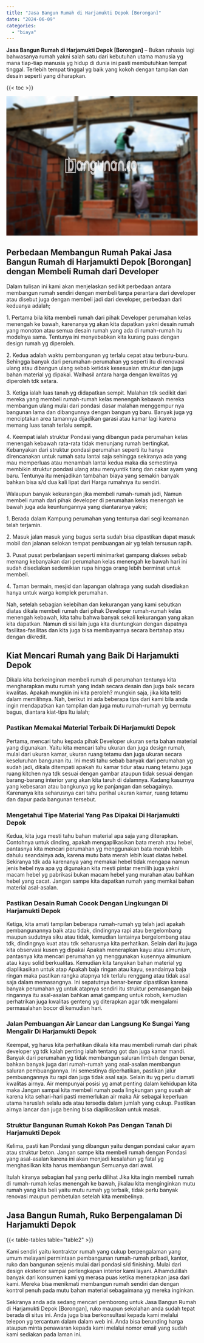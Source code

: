 ```yaml
---
title: "Jasa Bangun Rumah di Harjamukti Depok [Borongan]"
date: "2024-06-09"
categories: 
  - "biaya"
---
```


**Jasa Bangun Rumah di Harjamukti Depok \[Borongan\]** – Bukan rahasia lagi bahwasanya rumah yakni salah satu dari kebutuhan utama manusia yg mana tiap-tiap manusia yg hidup di dunia ini pasti membutuhkan tempat tinggal. Terlebih tempat tinggal yg baik yang kokoh dengan tampilan dan desain seperti yang diharapkan.

{{< toc >}}

![Jasa Bangun Rumah di Harjamukti Depok [Borongan]](/images/borong-bangunan-05.png)

## Perbedaan Membangun Rumah Pakai Jasa Bangun Rumah di Harjamukti Depok \[Borongan\] dengan Membeli Rumah dari Developer

Dalam tulisan ini kami akan menjelaskan sedikit perbedaan antara membangun rumah sendiri dengan membeli tanpa perantara dari developer atau disebut juga dengan membeli jadi dari developer, perbedaan dari keduanya adalah;

1\. Pertama bila kita membeli rumah dari pihak Developer perumahan kelas menengah ke bawah, karenanya yg akan kita dapatkan yakni desain rumah yang monoton atau semua desain rumah yang ada di rumah-rumah itu modelnya sama. Tentunya ini menyebabkan kita kurang puas dengan design rumah yg diperoleh.

2\. Kedua adalah waktu pembangunan yg terlalu cepat atau terburu-buru. Sehingga banyak dari perumahan-perumahan yg seperti itu di renovasi ulang atau dibangun ulang sebab ketidak kesesuaian struktur dan juga bahan material yg dipakai. Walhasil antara harga dengan kwalitas yg diperoleh tdk setara.

3\. Ketiga ialah luas tanah yg didapatkan sempit. Malahan tdk sedikit dari mereka yang membeli rumah-rumah kelas menengah kebawah mereka membangun ulang mulai dari pondasi dasar malahan menggempur nya bangunan lama dan dibangunnya dengan bangun yg baru. Banyak juga yg menciptakan area tamannya dijadikan garasi atau kamar lagi karena memang luas tanah terlalu sempit.

4\. Keempat ialah struktur Pondasi yang dibangun pada perumahan kelas menengah kebawah rata-rata tidak menunjang rumah bertingkat. Kebanyakan dari struktur pondasi perumahan seperti itu hanya direncanakan untuk rumah satu lantai saja sehingga sekiranya ada yang mau memperluas atau menambah lantai kedua maka dia semestinya membikin struktur pondasi ulang atau menyuntik tiang dan cakar ayam yang baru. Tentunya itu menjadikan tambahan biaya yang semakin banyak bahkan bisa s/d dua kali lipat dari Harga rumahnya itu sendiri.

Walaupun banyak kekurangan jika membeli rumah-rumah jadi, Namun membeli rumah dari pihak developer di perumahan kelas menengah ke bawah juga ada keuntungannya yang diantaranya yakni;

1\. Berada dalam Kampung perumahan yang tentunya dari segi keamanan telah terjamin.

2\. Masuk jalan masuk yang bagus serta sudah bisa dipastikan dapat masuk mobil dan jalanan selokan tempat pembuangan air yg telah tersusun rapih.

3\. Pusat pusat perbelanjaan seperti minimarket gampang diakses sebab memang kebanyakan dari perumahan kelas menengah ke bawah hari ini sudah disediakan sedemikian rupa hingga orang lebih berminat untuk membeli.

4\. Taman bermain, mesjid dan lapangan olahraga yang sudah disediakan hanya untuk warga komplek perumahan.

Nah, setelah sebagian kelebihan dan kekurangan yang kami sebutkan diatas dikala membeli rumah dari pihak Developer rumah-rumah kelas menengah kebawah, kita tahu bahwa banyak sekali kekurangan yang akan kita dapatkan. Namun di sisi lain juga kita diuntungkan dengan dapatnya fasilitas-fasilitas dan kita juga bisa membayarnya secara bertahap atau dengan dikredit.

## Kiat Mencari Rumah yang Baik Di Harjamukti Depok

Dikala kita berkeinginan membeli rumah di perumahan tentunya kita mengharapkan mutu rumah yang indah secara desain dan juga baik secara kwalitas. Apakah mungkin ini kita peroleh? mungkin saja, jika kita teliti dalam memilihnya. Nah, berikut ini ada beberapa tips dari kami bila anda ingin mendapatkan kan tampilan dan juga mutu rumah-rumah yg bermutu bagus, diantara kiat-tips Itu ialah;

### Pastikan Memakai Material Terbaik Di Harjamukti Depok

Pertama, mencari tahu kepada pihak Developer ukuran serta bahan material yang digunakan. Yaitu kita mencari tahu ukuran dan juga design rumah, mulai dari ukuran kamar, ukuran ruang tetamu dan juga ukuran secara keseluruhan bangunan itu. Ini mesti tahu sebab banyak dari perumahan yg sudah jadi, dikala ditempati apakah itu kamar tidur atau ruang tetamu juga ruang kitchen nya tdk sesuai dengan gambar ataupun tidak sesuai dengan barang-barang interior yang akan kita taruh di dalamnya. Kadang kasurnya yang kebesaran atau bangkunya yg ke panjangan dan sebagainya. Karenanya kita seharusnya cari tahu perihal ukuran kamar, ruang tetamu dan dapur pada bangunan tersebut.

### Mengetahui Tipe Material Yang Pas Dipakai Di Harjamukti Depok

Kedua, kita juga mesti tahu bahan material apa saja yang diterapkan. Contohnya untuk dinding, apakah mengaplikasikan bata merah atau hebel, pantasnya kita mencari perumahan yg menggunakan bata merah lebih dahulu seandainya ada, karena mutu bata merah lebih kuat diatas hebel. Sekiranya tdk ada karenanya yang memakai hebel tidak mengapa namun jenis hebel nya apa yg digunakan kita mesti pintar memilih juga yakni macam hebel yg pabrikasi bukan macam hebel yang murahan atau bahkan hebel yang cacat. Jangan sampe kita dapatkan rumah yang memkai bahan material asal-asalan.

### Pastikan Desain Rumah Cocok Dengan Lingkungan Di Harjamukti Depok

Ketiga, kita amati tampilan beberapa rumah-rumah yg telah jadi apakah pembangunannya baik atau tidak, dindingnya rapi atau bergelombang maupun sudutnya siku atau tidak, kemudian lantainya bergelombang atau tdk, dindingnya kuat atau tdk seharusnya kita perhatikan. Selain dari itu juga kita observasi kusen yg dipakai Apakah menerapkan kayu atau almunium, pantasnya kita mencari perumahan yg menggunakan kusennya almunium atau kayu solid berkualitas. Kemudian kita tanyakan bahan material yg diaplikasikan untuk atap Apakah baja ringan atau kayu, seandainya baja ringan maka pastikan rangka atapnya tdk terlalu renggang atau tidak asal saja dalam memasangnya. Ini sepatutnya benar-benar dipastikan karena banyak perumahan yg untuk atapnya sendiri itu struktur pemasangan baja ringannya itu asal-asalan bahkan amat gampang untuk roboh, kemudian perhatrikan juga kwalitas genteng yg diterapkan agar tdk mengalami permasalahan bocor di kemudian hari.

### Jalan Pembuangan Air Lancar dan Langsung Ke Sungai Yang Mengalir Di Harjamukti Depok

Keempat, yg harus kita perhatikan dikala kita mau membeli rumah dari pihak developer yg tdk kalah penting ialah tentang got dan juga kamar mandi. Banyak dari perumahan yg tidak membangun saluran limbah dengan benar, bahkan banyak juga dari rumah-rumah yang asal-asalan membangun saluran pembuangannya. Ini semestinya diperhatikan, pastikan jalur pembuangannya itu rapi dan juga tidak asal saja. Selain itu yg perlu diamati kwalitas airnya. Air mempunyai posisi yg amat penting dalam kehidupan kita maka Jangan sampai kita membeli rumah pada lingkungan yang susah air karena kita sehari-hari pasti memerlukan air maka Air sebagai keperluan utama haruslah selalu ada atau tersedia dalam jumlah yang cukup. Pastikan airnya lancar dan juga bening bisa diaplikasikan untuk masak.

### Struktur Bangunan Rumah Kokoh Pas Dengan Tanah Di Harjamukti Depok

Kelima, pasti kan Pondasi yang dibangun yaitu dengan pondasi cakar ayam atau struktur beton. Jangan sampe kita membeli rumah dengan Pondasi yang asal-asalan karena ini akan menjadi kesalahan yg fatal yg menghasilkan kita harus membangun Semuanya dari awal.

Itulah kiranya sebagian hal yang perlu dilihat Jika kita ingin membeli rumah di rumah-rumah kelas menengah ke bawah, jikalau kita menginginkan mutu rumah yang kita beli yaitu mutu rumah yg terbaik, tidak perlu banyak renovasi maupun pembetulan setelah kita membelinya.

## Jasa Bangun Rumah, Ruko Berpengalaman Di Harjamukti Depok

{{< table-tables table="table2" >}}

Kami sendiri yaitu kontraktor rumah yang cukup berpengalaman yang umum melayani permintaan pembangunan rumah-rumah pribadi, kantor, ruko dan bangunan sejenis mulai dari pondasi s/d finishing. Mulai dari design eksterior sampai perlengkapan interior kami layani. Alhamdulillah banyak dari konsumen kami yg merasa puas ketika menerapkan jasa dari kami. Mereka bisa menikmati membangun rumah sendiri dan dengan kontrol penuh pada mutu bahan material sebagaimana yg mereka inginkan.

Sekiranya anda ada sedang mencari pemborong untuk Jasa Bangun Rumah di Harjamukti Depok \[Borongan\], ruko maupun sekolahan anda sudah tepat berada di situs ini. Anda juga bisa berkonsultasi kepada kami melalui telepon yg tercantum dalam dalam web ini. Anda bisa berunding harga ataupun minta penawaran kepada kami melalui nomor email yang sudah kami sediakan pada laman ini.
